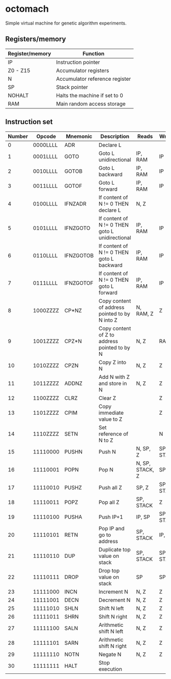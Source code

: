 # octomach
Simple virtual machine for genetic algorithm experiments.
## Registers/memory
Register/memory | Function
-------- | --------
IP | Instruction pointer
Z0 - Z15 | Accumulator registers
N | Accumulator reference register
SP | Stack pointer
NOHALT | Halts the machine if set to 0
RAM | Main random access storage

## Instruction set
Number | Opcode | Mnemonic | Description | Reads | Writes
------ | ------ | -------- | ----------- | ----- | ------
0 | 0000LLLL | ADR | Declare L | |
1 | 0001LLLL | GOTO | Goto L unidirectional | IP, RAM | IP
2 | 0010LLLL | GOTOB | Goto L backward | IP, RAM | IP
3 | 0011LLLL | GOTOF | Goto L forward | IP, RAM | IP
4 | 0100LLLL | IFNZADR | If content of N != 0 THEN declare L | N, Z |
5 | 0101LLLL | IFNZGOTO | If content of N != 0 THEN goto L unidirectional | IP, RAM | IP
6 | 0110LLLL | IFNZGOTOB | If content of N != 0 THEN goto L backward | IP, RAM | IP
7 | 0111LLLL | IFNZGOTOF | If content of N != 0 THEN goto L forward | IP, RAM | IP
8 | 1000ZZZZ | CP\*NZ | Copy content of address pointed to by N into Z | N, RAM, Z | Z
9 | 1001ZZZZ | CPZ\*N | Copy content of Z to address pointed to by N | N, Z | RAM
10 | 1010ZZZZ | CPZN | Copy Z into N | N, Z | Z
11 | 1011ZZZZ | ADDNZ | Add N with Z and store in N | N, Z | Z
12 | 1100ZZZZ | CLRZ | Clear Z | | Z
13 | 1101ZZZZ | CPIM | Copy immediate value to Z | | Z
14 | 1110ZZZZ | SETN | Set reference of N to Z | | N
15 | 11110000 | PUSHN | Push N | N, SP, Z | SP, STACK
16 | 11110001 | POPN | Pop N | N, SP, STACK, Z | SP
17 | 11110010 | PUSHZ | Push all Z | SP, Z | SP, STACK
18 | 11110011 | POPZ | Pop all Z | SP, STACK | Z
19 | 11110100 | PUSHA | Push IP+1 | IP, SP | SP, STACK
20 | 11110101 | RETN | Pop IP and go to address | SP, STACK | IP, SP
21 | 11110110 | DUP | Duplicate top value on stack | SP, STACK | SP, STACK
22 | 11110111 | DROP | Drop top value on stack | SP | SP
23 | 11111000 | INCN | Increment N | N, Z | Z
24 | 11111001 | DECN | Decrement N | N, Z | Z
25 | 11111010 | SHLN | Shift N left | N, Z | Z
26 | 11111011 | SHRN | Shift N right | N, Z | Z
27 | 11111100 | SALN | Arithmetic shift N left | N, Z | Z
28 | 11111101 | SARN | Arithmetic shift N right | N, Z | Z
29 | 11111110 | NOTN | Negate N | N, Z | Z
30 | 11111111 | HALT | Stop execution | |

